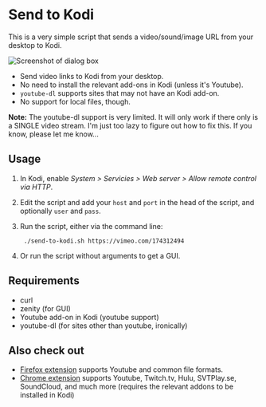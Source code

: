 # Send to Kodi

This is a very simple script that sends a video/sound/image URL from your desktop to Kodi.

![Screenshot of dialog box](https://cloud.githubusercontent.com/assets/7693838/16900025/29b53d9c-4c18-11e6-8a74-e6d88c33e503.png)

* Send video links to Kodi from your desktop.
* No need to install the relevant add-ons in Kodi (unless it's Youtube).
* `youtube-dl` supports sites that may not have an Kodi add-on.
* No support for local files, though.

**Note:** The youtube-dl support is very limited. It will only work if there only is a SINGLE video stream. I'm just too lazy to figure out how to fix this. If you know, please let me know...

## Usage

1. In Kodi, enable *System > Servicies > Web server > Allow remote control via HTTP*.

1. Edit the script and add your `host` and `port` in the head of the script, and optionally `user` and `pass`.

1. Run the script, either via the command line:

        ./send-to-kodi.sh https://vimeo.com/174312494

1. Or run the script without arguments to get a GUI.

## Requirements

- curl
- zenity (for GUI)
- Youtube add-on in Kodi (youtube support)
- youtube-dl (for sites other than youtube, ironically)

## Also check out
- [Firefox extension](https://addons.mozilla.org/en-US/firefox/addon/send-to-xbmc/) supports Youtube and common file formats.
- [Chrome extension](https://chrome.google.com/webstore/detail/play-to-kodi/fncjhcjfnnooidlkijollckpakkebden?hl=en) supports Youtube, Twitch.tv, Hulu, SVTPlay.se, SoundCloud, and much more (requires the relevant addons to be installed in Kodi)
